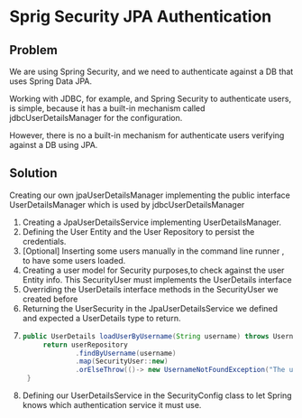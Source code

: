 # Sprig Security JPA Authentication

## Problem

We are using Spring Security, and we need to authenticate against a DB that uses Spring Data JPA.

Working with JDBC, for example, and Spring Security to authenticate users, is simple,
because it has a built-in mechanism called jdbcUserDetailsManager for the configuration.

However, there is no a built-in mechanism for authenticate users verifying against a DB using JPA.

## Solution

Creating our own jpaUserDetailsManager implementing the public interface UserDetailsManager which is used by jdbcUserDetailsManager

1. Creating a JpaUserDetailsService implementing UserDetailsManager.
2. Defining the User Entity and the User Repository to persist the credentials.
3. [Optional] Inserting some users manually in the command line runner , to have some users loaded.
4. Creating a user model for Security purposes,to check against the user Entity info. This SecurityUser must implements the UserDetails interface
5. Overriding the UserDetails interface methods in the SecurityUser we created before
6. Returning the UserSecurity in the JpaUserDetailsService we defined and expected a UserDetails type to return.
7. ```java  
   public UserDetails loadUserByUsername(String username) throws UsernameNotFoundException {
        return userRepository
                .findByUsername(username)
                .map(SecurityUser::new)
                .orElseThrow(()-> new UsernameNotFoundException("The user "+username+ "was not found"));
    }

8. Defining our UserDetailsService in the SecurityConfig class to let Spring knows which authentication service it must use.

